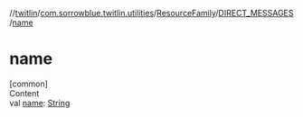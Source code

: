 //[twitlin](../../../index.md)/[com.sorrowblue.twitlin.utilities](../../index.md)/[ResourceFamily](../index.md)/[DIRECT_MESSAGES](index.md)/[name](name.md)



# name  
[common]  
Content  
val [name](name.md): [String](https://kotlinlang.org/api/latest/jvm/stdlib/kotlin/-string/index.html)  



